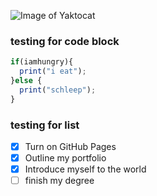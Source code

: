 ![Image of Yaktocat](https://octodex.github.com/images/yaktocat.png)
### testing for code block
```javascript
if(iamhungry){
  print("i eat");
}else {
  print("schleep");
}
```
### testing for list
- [x] Turn on GitHub Pages
- [x] Outline my portfolio
- [x] Introduce myself to the world
- [ ] finish my degree

